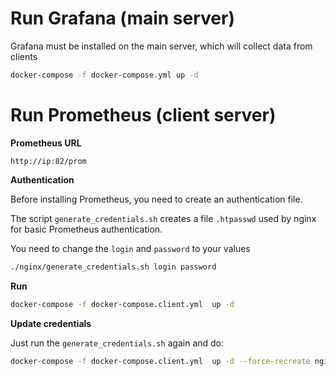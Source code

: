 # Run Grafana (main server)

Grafana must be installed on the main server, which will collect data from clients

```bash
docker-compose -f docker-compose.yml up -d
```



# Run Prometheus (client server)

**Prometheus URL**

```
http://ip:82/prom
```

**Authentication**

Before installing Prometheus, you need to create an authentication file.

The script  `generate_credentials.sh` creates a file `.htpasswd` used by nginx for basic Prometheus authentication.

You need to change the `login` and `password` to your values

```bash
./nginx/generate_credentials.sh login password
```

**Run**

```bash
docker-compose -f docker-compose.client.yml  up -d
```

**Update credentials**

Just run the `generate_credentials.sh` again and do:

```bash
docker-compose -f docker-compose.client.yml  up -d --force-recreate nginx
```